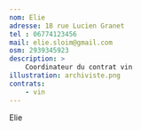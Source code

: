 ```yaml
---
nom: Elie
adresse: 18 rue Lucien Granet
tel : 06774123456
mail: elie.sloim@gmail.com
osm: 2939345923
description: >
    Coordinateur du contrat vin
illustration: archiviste.png
contrats:
    - vin
---
```


Elie